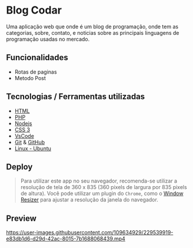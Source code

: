 # Blog Codar

Uma aplicação web  que onde é um blog de programação, onde tem as categorias, sobre, contato, e noticias sobre as principais linguagens de programação usadas no mercado.

## Funcionalidades

- Rotas de paginas
- Metodo Post


## Tecnologias / Ferramentas utilizadas
- [HTML](https://developer.mozilla.org/pt-BR/docs/Web/HTML)
- [PHP](https://www.php.net/docs.php)
- [Nodejs](https://nodejs.org/en/)
- [CSS 3](https://www.w3.org/Style/CSS/Overview.en.html)
- [VsCode](https://code.visualstudio.com/)
- [Git](https://git-scm.com/) & [GitHub](https://github.com/)
- [Linux - Ubuntu](https://ubuntu.com/)
## Deploy

> Para utilizar este app no seu navegador, recomenda-se utilizar a resolução de tela de 360 x 835 (360 pixels de largura por 835 pixels de altura).
> Você pode utilizar um plugin do `Chrome`, como o [Window Resizer](https://chrome.google.com/webstore/detail/window-resizer/kkelicaakdanhinjdeammmilcgefonfh?hl=en) para ajustar a resolução da janela do navegador.

## Preview


https://user-images.githubusercontent.com/109634929/229539919-e83db1d6-d29d-42ac-8015-7b1688068439.mp4

